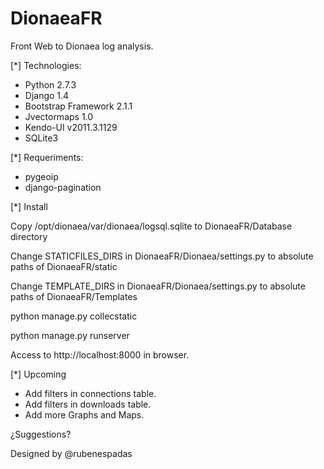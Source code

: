 DionaeaFR
=========

Front Web to Dionaea log analysis.

[*] Technologies:
  
  - Python 2.7.3
  - Django 1.4
  - Bootstrap Framework 2.1.1
  - Jvectormaps 1.0
  - Kendo-UI v2011.3.1129
  - SQLite3

[*] Requeriments:
  
  - pygeoip
  - django-pagination

[*] Install

  Copy /opt/dionaea/var/dionaea/logsql.sqlite to DionaeaFR/Database directory
  
  Change STATICFILES_DIRS in DionaeaFR/Dionaea/settings.py to absolute paths of DionaeaFR/static
  
  Change TEMPLATE_DIRS in DionaeaFR/Dionaea/settings.py to absolute paths of DionaeaFR/Templates
  
  python manage.py collecstatic
  
  python manage.py runserver
  
  Access to http://localhost:8000 in browser.

[*] Upcoming

  - Add filters in connections table.
  - Add filters in downloads table.
  - Add more Graphs and Maps.

¿Suggestions?

Designed by @rubenespadas